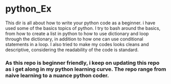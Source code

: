 # python_Ex
This dir is all about how to write your python code as a beginner. i have used some of the basics topics of python. I try to bash around the basics,
from how to create a list in python to how to use dictionary and loop through the dictionary, in addition to how one can use conditional statements in a loop.
I also tried to make my codes looks cleans and descriptive, considering the readability of the code is standard. 
### As this repo is beginner friendly, i keep on updating this repo as i get along in my python learning curve. The repo range from naive learning to a nuance python coder.
